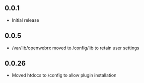 ## 0.0.1
- Initial release

## 0.0.5
- /var/lib/openwebrx moved to /config/lib to retain user settings

## 0.0.26
- Moved htdocs to /config to allow plugin installation
